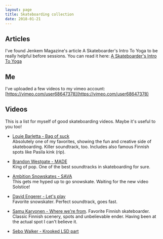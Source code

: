 ```yaml
---
layout: page
title: Skateboarding collection
date: 2018-01-21
---
```


## Articles

I've found Jenkem Magazine's article A Skateboarder's Intro To Yoga to be really helpful before sessions. You can read it here: [A Skateboarder's Intro To Yoga](http://www.jenkemmag.com/home/2016/12/29/a-skateboarders-intro-to-yoga/)

## Me

I've uploaded a few videos to my vimeo account: [https://vimeo.com/user68647378](https://vimeo.com/user68647378)

## Videos

This is a list for myself of good skateboarding videos. Maybe it's useful to you too!

*   [Louie Barletta - Bag of suck](https://www.youtube.com/watch?v=6tD9hWKSgN8)  
    Absolutely one of my favorites, showing the fun and creative side of skateboarding. Killer soundtrack, too. Includes also famous Finnish spots like Pasila kink (rip).

*   [Brandon Westgate - MADE](http://www.thrashermagazine.com/articles/videos/classics-brandon-westgate-s-made-part/)  
    King of pop. One of the best soundtracks in skateboarding for sure.

*   [Ambition Snowskates - SAVA](https://www.youtube.com/watch?v=bOY3IkjZb1Q)  
    This gets me hyped up to go snowskate. Waiting for the new video Solstice!  

*   [David Engerer - Let's play](https://www.youtube.com/watch?v=H0pfwb9a4wI)  
    Favorite snowskater. Perfect soundtrack, goes fast.

*   [Samu Karvonen - Where we're from](https://www.youtube.com/watch?v=zXMC4FhnOLI). 
    Favorite Finnish skateboarder. Classic Finnish scenery, spots and unbelievable ender. Having been at the actual spot I can't believe it.

*   [Sebo Walker - Krooked LSD part](https://www.youtube.com/watch?v=yCBVdrPFqXI)